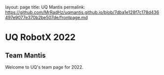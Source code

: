 layout: page
title: UQ Mantis
permalink: https://github.com/MrRadHz/uqmantis.github.io/blob/7dba1e128f7c178d436497e9077e370b2be507de/frontpage.md

# UQ RobotX 2022
## Team Mantis

Welcome to UQ's team page for 2022.
